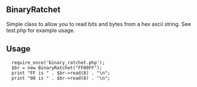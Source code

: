 BinaryRatchet
-------------

Simple class to allow you to read bits and bytes from a hex ascii string. See test.php for example usage.

Usage
------

      require_once('binary_ratchet.php');
      $br = new BinaryRatchet("FF00FF");
      print "FF is " . $br->read(8) . "\n";
      print "00 is " . $br->read(8) . "\n";
